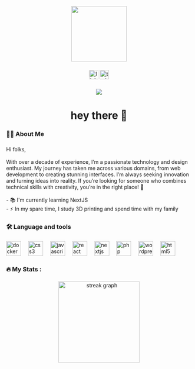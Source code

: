 <div align="center">
  <img height="150" src="https://github.com/arrezende.png"  />
</div>

###

<div align="center">
  <a href="https://www.linkedin.com/in/alex-rodrigo-rezende/" target="_blank">
  <img src="https://img.shields.io/static/v1?message=LinkedIn&logo=linkedin&label=&color=0077B5&logoColor=white&labelColor=&style=for-the-badge" height="25" alt="linkedin logo"  /></a>
  <a href='https://www.instagram.com/arrezende/' target="_blank">
  <img src="https://img.shields.io/static/v1?message=Instagram&logo=instagram&label=&color=E4405F&logoColor=white&labelColor=&style=for-the-badge" height="25" alt="twitter logo"  /></a>
</div>

###

<div align="center">
  <img src="https://visitor-badge.laobi.icu/badge?page_id=arrezende.arrezende&"  />
</div>

###

<h1 align="center">hey there 👋</h1>

###

<h3 align="left">👩‍💻  About Me</h3>

###

<p align="left">Hi folks,<br><br>With over a decade of experience, I’m a passionate technology and design enthusiast. My journey has taken me across various domains, from web development to creating stunning interfaces. I’m always seeking innovation and turning ideas into reality. If you’re looking for someone who combines technical skills with creativity, you’re in the right place! 🚀<br><br>- 📚 I'm currently learning NextJS<br>- ⚡ In my spare time, I study 3D printing and spend time with my family</p>

###

<h3 align="left">🛠 Language and tools</h3>

###

<div align="left">
  
  <img src="https://cdn.jsdelivr.net/gh/devicons/devicon/icons/docker/docker-plain-wordmark.svg" height="40" alt="docker logo"  />
  <img width="12" />
  <img src="https://cdn.jsdelivr.net/gh/devicons/devicon/icons/css3/css3-original.svg" height="40" alt="css3 logo"  />
  <img width="12" />
  <img src="https://cdn.jsdelivr.net/gh/devicons/devicon/icons/javascript/javascript-original.svg" height="40" alt="javascript logo"  />
  <img width="12" />
  <img src="https://cdn.jsdelivr.net/gh/devicons/devicon/icons/react/react-original.svg" height="40" alt="react logo"  />
  <img width="12" />
  <img src="https://cdn.jsdelivr.net/gh/devicons/devicon/icons/nextjs/nextjs-original.svg" height="40" alt="nextjs logo"  />
  <img width="12" />
  <img src="https://cdn.jsdelivr.net/gh/devicons/devicon/icons/php/php-original.svg" height="40" alt="php logo"  />
  <img width="12" />
  <img src="https://cdn.jsdelivr.net/gh/devicons/devicon/icons/wordpress/wordpress-original.svg" height="40" alt="wordpress logo"  />
  <img width="12" />
  <img src="https://cdn.jsdelivr.net/gh/devicons/devicon/icons/html5/html5-original.svg" height="40" alt="html5 logo"  />
</div>

###

<h3 align="left">🔥   My Stats :</h3>

###

<div align="center">
  <img src="https://streak-stats.demolab.com?user=arrezende&locale=en&mode=weekly&theme=dark&hide_border=false&border_radius=5&order=3" height="220" alt="streak graph"  />
</div>



